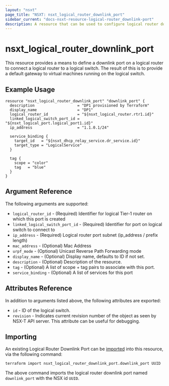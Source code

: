 ```yaml
---
layout: "nsxt"
page_title: "NSXT: nsxt_logical_router_downlink_port"
sidebar_current: "docs-nsxt-resource-logical-router_downlink-port"
description: A resource that can be used to configure logical router downlink port in NSX.
---
```


# nsxt_logical_router_downlink_port

This resource provides a means to define a downlink port on a logical router to connect a logical router to a logical switch. The result of this is to provide a default gateway to virtual machines running on the logical switch.

## Example Usage

```hcl
resource "nsxt_logical_router_downlink_port" "downlink_port" {
  description                   = "DP1 provisioned by Terraform"
  display_name                  = "DP1"
  logical_router_id             = "${nsxt_logical_router.rtr1.id}"
  linked_logical_switch_port_id = "${nsxt_logical_port.logical_port1.id}"
  ip_address                    = "1.1.0.1/24"

  service_binding {
    target_id   = "${nsxt_dhcp_relay_service.dr_service.id}"
    target_type = "LogicalService"
  }

  tag {
    scope = "color"
    tag   = "blue"
  }
}
```

## Argument Reference

The following arguments are supported:

* `logical_router_id` - (Required) Identifier for logical Tier-1 router on which this port is created
* `linked_logical_switch_port_id` - (Required) Identifier for port on logical switch to connect to
* `ip_address` - (Required) Logical router port subnet (ip_address / prefix length)
* `mac_address` - (Optional) Mac Address
* `urpf_mode` - (Optional) Unicast Reverse Path Forwarding mode
* `display_name` - (Optional) Display name, defaults to ID if not set.
* `description` - (Optional) Description of the resource.
* `tag` - (Optional) A list of scope + tag pairs to associate with this port.
* `service_binding` - (Optional) A list of services for this port

## Attributes Reference

In addition to arguments listed above, the following attributes are exported:

* `id` - ID of the logical switch.
* `revision` - Indicates current revision number of the object as seen by NSX-T API server. This attribute can be useful for debugging.

## Importing

An existing Logical Router Downlink Port can be [imported][docs-import] into this resource, via the following command:

[docs-import]: /docs/import/index.html

```
terraform import nsxt_logical_router_downlink_port.downlink_port UUID
```

The above command imports the logical router downlink port named `downlink_port` with the NSX id `UUID`.
